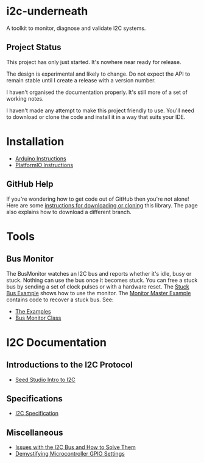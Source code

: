 # i2c-underneath
A toolkit to monitor, diagnose and validate I2C systems.

## Project Status
This project has only just started. It's nowhere near ready for release.

The design is experimental and likely to change. Do not expect the API
to remain stable until I create a release with a version number.

I haven't organised the documentation properly. It's still more of a set
of working notes.

I haven't made any attempt to make this project friendly to use. You'll
need to download or clone the code and install it in a way that suits
your IDE.

# Installation
* [Arduino Instructions](documentation/installation/arduino_installation.md)
* [PlatformIO Instructions](documentation/installation/platformio_installation.md)

## GitHub Help
If you're wondering how to get code out of GitHub then you're not alone!
Here are some [instructions for downloading or cloning](documentation/installation/github_help.md)
this library. The page also explains how to download a different branch.

# Tools
## Bus Monitor
The BusMonitor watches an I2C bus and reports whether it's idle, busy
or stuck. Nothing can use the bus once it becomes stuck. You can free
a stuck bus by sending a set of clock pulses or with a hardware reset.
The [Stuck Bus Example](https://github.com/Richard-Gemmell/i2c-underneath/blob/main/examples/bus_monitor/stuck_bus/stuck_bus.ino)
shows how to use the monitor. The [Monitor Master Example](https://github.com/Richard-Gemmell/i2c-underneath/blob/main/examples/bus_monitor/monitor_master/monitor_master.ino)
contains code to recover a stuck bus. See:

* [The Examples](https://github.com/Richard-Gemmell/i2c-underneath/tree/main/examples/bus_monitor)
* [Bus Monitor Class](https://github.com/Richard-Gemmell/i2c-underneath/tree/main/examples/bus_monitor)

# I2C Documentation
## Introductions to the I2C Protocol
* [Seed Studio Intro to I2C](https://www.seeedstudio.com/blog/2019/09/26/i2c-communication-interface-and-protocol-with-diagrams/)

## Specifications
* [I2C Specification](https://www.nxp.com/docs/en/user-guide/UM10204.pdf)

## Miscellaneous
* [Issues with the I2C Bus and How to Solve Them](https://www.digikey.com/en/articles/issues-with-the-i2c-bus-and-how-to-solve-them)
* [Demystifying Microcontroller GPIO Settings](https://embeddedartistry.com/blog/2018/06/04/demystifying-microcontroller-gpio-settings/)
